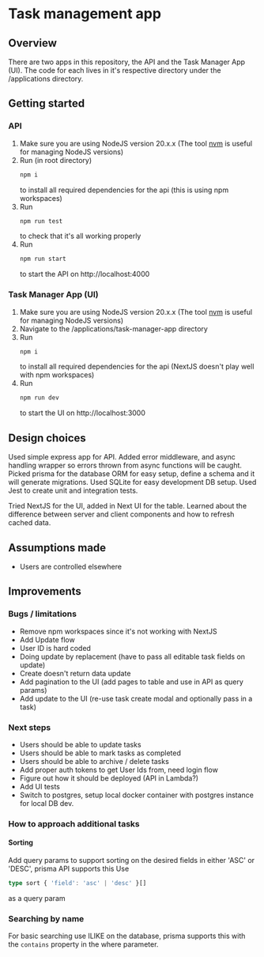 # Task management app

## Overview
There are two apps in this repository, the API and the Task Manager App (UI). The code for each lives in it's respective directory under the 
/applications directory. 

## Getting started
### API
1. Make sure you are using NodeJS version 20.x.x (The tool [nvm](https://github.com/nvm-sh/nvm) is useful for managing NodeJS versions)
2. Run (in root directory)
    ```sh
    npm i
    ```
    to install all required dependencies for the api (this is using npm workspaces)
3. Run
    ```sh
    npm run test
    ```
    to check that it's all working properly
4. Run 
    ```sh
    npm run start
    ```
    to start the API on http://localhost:4000
### Task Manager App (UI)
1. Make sure you are using NodeJS version 20.x.x (The tool [nvm](https://github.com/nvm-sh/nvm) is useful for managing NodeJS versions)
2. Navigate to the /applications/task-manager-app directory
3. Run
    ```sh
    npm i
    ```
    to install all required dependencies for the api (NextJS doesn't play well with npm workspaces)
4. Run 
    ```sh
    npm run dev
    ```
    to start the UI on http://localhost:3000

## Design choices
Used simple express app for API. Added error middleware, and async handling wrapper so errors thrown from async functions will
be caught. Picked prisma for the database ORM for easy setup, define a schema and it will generate migrations. Used SQLite for
easy development DB setup. Used Jest to create unit and integration tests. 

Tried NextJS for the UI, added in Next UI for the table. Learned about the difference between server and client components and how
to refresh cached data. 

## Assumptions made
- Users are controlled elsewhere 

## Improvements
### Bugs / limitations
- Remove npm workspaces since it's not working with NextJS
- Add Update flow
- User ID is hard coded
- Doing update by replacement (have to pass all editable task fields on update)
- Create doesn't return data update
- Add pagination to the UI (add pages to table and use in API as query params)
- Add update to the UI (re-use task create modal and optionally pass in a task)

### Next steps
- Users should be able to update tasks
- Users should be able to mark tasks as completed
- Users should be able to archive / delete tasks
- Add proper auth tokens to get User Ids from, need login flow
- Figure out how it should be deployed (API in Lambda?)
- Add UI tests
- Switch to postgres, setup local docker container with postgres instance for local DB dev.

### How to approach additional tasks
#### Sorting
Add query params to support sorting on the desired fields in either 'ASC' or 'DESC', prisma API supports this
Use 
```ts
type sort { 'field': 'asc' | 'desc' }[]
```
as a query param

### Searching by name
For basic searching use ILIKE on the database, prisma supports this with the `contains` property in the where parameter.